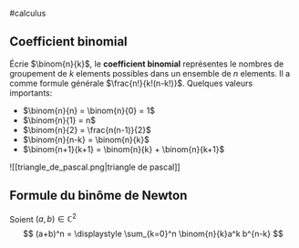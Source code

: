 #calculus  
## Coefficient binomial
Écrie $\binom{n}{k}$, le **coefficient binomial** représentes le nombres de groupement de $k$ elements possibles dans un ensemble de $n$ elements.
Il a comme formule générale $\frac{n!}{k!(n-k!)}$.
Quelques valeurs importants:
- $\binom{n}{n} = \binom{n}{0} = 1$
- $\binom{n}{1} = n$
- $\binom{n}{2} = \frac{n(n-1)}{2}$
- $\binom{n}{n-k} = \binom{n}{k}$
- $\binom{n+1}{k+1} = \binom{n}{k} + \binom{n}{k+1}$

![[triangle_de_pascal.png|triangle de pascal]]
## Formule du binôme de Newton
Soient $(a,b) \in \mathbb{C}^2$  
$$
(a+b)^n = \displaystyle \sum_{k=0}^n \binom{n}{k}a^k b^{n-k}
$$
